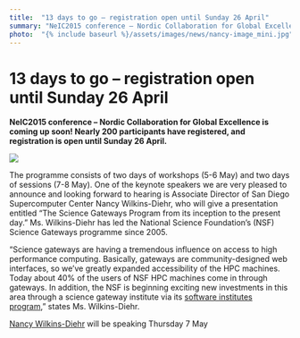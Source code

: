 ```yaml
---
title:  "13 days to go – registration open until Sunday 26 April" 
summary: "NeIC2015 conference – Nordic Collaboration for Global Excellence is coming up soon! Nearly 200 participants have registered, and registration is open until Sunday 26 April."
photo:  "{% include baseurl %}/assets/images/news/nancy-image_mini.jpg"
---
```


13 days to go – registration open until Sunday 26 April
=======================================================

**NeIC2015 conference – Nordic Collaboration for Global Excellence is coming up soon! Nearly 200 participants have registered, and registration is open until Sunday 26 April.**

<a href="{% include baseurl %}/assets/images/news/nancy-image.jpg"> <img class="smallpic" src="{% include baseurl %}/assets/images/news/nancy-image_mini.jpg"> </a>

The programme consists of two days of workshops (5-6 May) and two days of sessions (7-8 May). One of the keynote speakers we are very pleased to announce and looking forward to hearing is Associate Director of San Diego Supercomputer Center Nancy Wilkins-Diehr, who will give a presentation entitled “The Science Gateways Program from its inception to the present day.” Ms. Wilkins-Diehr has led the National Science Foundation’s (NSF) Science Gateways programme since 2005.

“Science gateways are having a tremendous influence on access to high performance computing. Basically, gateways are community-designed web interfaces, so we’ve greatly expanded accessibility of the HPC machines. Today about 40% of the users of NSF HPC machines come in through gateways. In addition, the NSF is beginning exciting new investments in this area through a science gateway institute via its [software institutes program](http://www.nsf.gov/pubs/2015/nsf15553/nsf15553.htm),” states Ms. Wilkins-Diehr.

[Nancy Wilkins-Diehr](http://neic2015.nordforsk.org/display/NeIC2015/The+Science+Gateways+Program%3A+From+Inception+to+the+Present+Day) will be speaking Thursday 7 May
